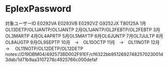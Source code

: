 # EplexPassword
対象ユーザーID
E0292VA
E0293VB
E0292VZ
G9252JX
T80125A
1月OL13DETP/OL1JANTP/OL1JANTP
2月OL1JANTP/OL2FEBTP/OL2FEBTP
3月OL3MARTP
4月OL4APRTP
5月OL5MAYTP
6月OL6JUNTP
7月OL7JULTP
8月OL8AUGTP
9月OL9SEPTP
10月　→　OL10OCTP
11月　→　OL11NOTP
12月　→　
OL11NOTP/OL12DETP/OL12DETP
notes://D19DBM04/492573BD002F91EF/cf6322bb9512692748257023001d3dab/1d71b9aa3107278c4925766c000defaf
